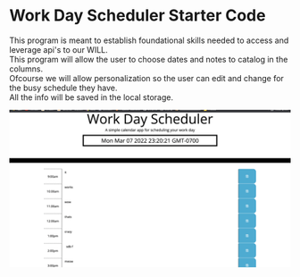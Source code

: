 # Work Day Scheduler Starter Code
This program is meant to establish foundational skills needed to access and leverage api's to our WILL.
<br>
This program will allow the user to choose dates and notes to catalog in the columns. 
<br>
Ofcourse we will allow personalization so the user can edit and change for the busy schedule they have. 
<br>
All the info will be saved in the local storage. 


![alt text](Develop/assets/SCREENSHOT.png)